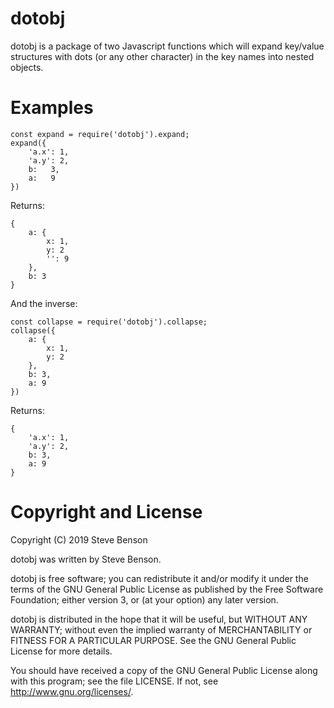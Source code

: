 
# dotobj

dotobj is a package of two Javascript functions which will expand key/value
structures with dots (or any other character) in the key names into nested
objects.

# Examples

```
const expand = require('dotobj').expand;
expand({
	'a.x': 1,
	'a.y': 2,
	b:   3,
	a:   9
})
```

Returns:

```
{
	a: {
		x: 1,
		y: 2
		'': 9
	},
	b: 3
}
```

And the inverse:

```
const collapse = require('dotobj').collapse;
collapse({
    a: {
        x: 1,
        y: 2
    },
    b: 3,
    a: 9
})
```

Returns:

```
{
    'a.x': 1,
    'a.y': 2,
    b: 3,
    a: 9
}
```

# Copyright and License

Copyright (C) 2019 Steve Benson

dotobj was written by Steve Benson.

dotobj is free software; you can redistribute it and/or modify it under
the terms of the GNU General Public License as published by the Free
Software Foundation; either version 3, or (at your option) any later
version.

dotobj is distributed in the hope that it will be useful, but WITHOUT ANY
WARRANTY; without even the implied warranty of MERCHANTABILITY or FITNESS
FOR A PARTICULAR PURPOSE.  See the GNU General Public License for more
details.

You should have received a copy of the GNU General Public License along with
this program; see the file LICENSE.  If not, see <http://www.gnu.org/licenses/>.
